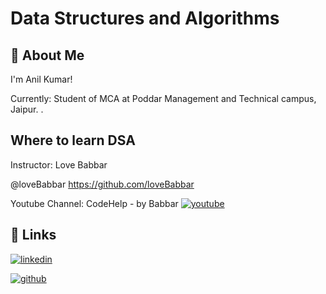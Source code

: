 
# Data Structures and Algorithms





## 🚀 About Me
I'm Anil Kumar!

Currently: Student of MCA at Poddar Management and Technical campus, Jaipur.
.


## Where to learn DSA


Instructor: Love Babbar

@loveBabbar <https://github.com/loveBabbar>

Youtube Channel: CodeHelp - by Babbar [![youtube](https://img.shields.io/badge/youtube-0A66C2?style=for-the-badge&logo=youtube&logoColor=white)](https://bit.ly/3PV1CsT)





## 🔗 Links

[![linkedin](https://img.shields.io/badge/linkedin-0A66C2?style=for-the-badge&logo=linkedin&logoColor=white)](https://www.linkedin.com/in/anilkumarakb/)

[![github](https://img.shields.io/badge/github-1DA1F2?style=for-the-badge&logo=github&logoColor=white)](https://github.com/Anilbishnoi29)

